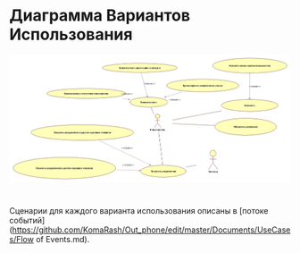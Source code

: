 # Диаграмма Вариантов Использования
<img src="https://raw.githubusercontent.com/KomaRash/Out_phone/master/Documents/UseCases/UseCases.jpg">

#
  Сценарии для каждого варианта использования описаны в [потоке событий](https://github.com/KomaRash/Out_phone/edit/master/Documents/UseCases/Flow of Events.md).
